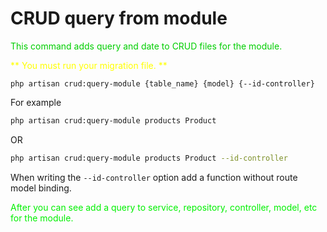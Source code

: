 # CRUD query from module

<font color="success">This command adds query and date to CRUD files for the module.</font> <br>

<font color="yellow">** You must run your migration file. ** </font> <br>

```
php artisan crud:query-module {table_name} {model} {--id-controller}
```

For example

```bash
php artisan crud:query-module products Product
```

OR

```bash
php artisan crud:query-module products Product --id-controller
```

When writing the `--id-controller` option add a function without route model binding.

<font color="info">After you can see add a query to service, repository, controller, model, etc for the module.</font>
